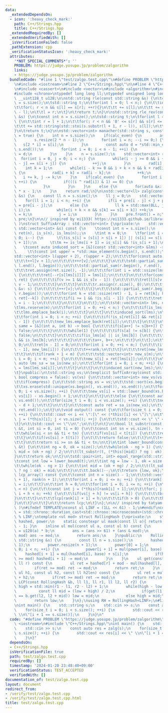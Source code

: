 ```yaml
---
data:
  _extendedDependsOn:
  - icon: ':heavy_check_mark:'
    path: C++/Strings.hpp
    title: C++/Strings.hpp
  _extendedRequiredBy: []
  _extendedVerifiedWith: []
  _isVerificationFailed: false
  _pathExtension: cpp
  _verificationStatusIcon: ':heavy_check_mark:'
  attributes:
    '*NOT_SPECIAL_COMMENTS*': ''
    PROBLEM: https://judge.yosupo.jp/problem/zalgorithm
    links:
    - https://judge.yosupo.jp/problem/zalgorithm
  bundledCode: "#line 1 \"test/zalgo.test.cpp\"\n#define PROBLEM \"https://judge.yosupo.jp/problem/zalgorithm\"\
    \n#include <iostream>\n#line 2 \"C++/Strings.hpp\"\n\n#line 4 \"C++/Strings.hpp\"\
    \n#include <cassert>\n#include <vector>\n#include <algorithm>\n#include <numeric>\n\
    #include <chrono>\ntypedef long long ll;\ntypedef unsigned long long ul;\ntypedef\
    \ __uint128_t u128;\n\nstd::string rle(const std::string &s) {\n\tconst int n\
    \ = s.size();\n\tstd::string t;\n\tfor(int l = 0; l < n;) {\n\t\tint r = l + 1;\n\
    \t\tfor(; r < n && s[l] == s[r]; ++r){}\n\t\tt += s[l];\n\t\tt += std::to_string(r\
    \ - l);\n\t\tl = r;\n\t}\n\treturn t;\n}\n\nstd::string rle_rev(const std::string\
    \ &s) {\n\tconst int n = s.size();\n\tstd::string t;\n\tfor(int l = 0; l < n;)\
    \ {\n\t\tint r = l + 1;\n\t\tfor(; r < n && '0' <= s[r] && s[r] <= '9'; ++r){}\n\
    \t\tt += std::string(std::stoi(s.substr(l + 1, r - l)), s[l]);\n\t\tl = r;\n\t\
    }\n\treturn t;\n}\n\nstd::vector<int> manacher(std::string s, const bool calc_even\
    \ = true) {\n    int n = s.size();\n    if(calc_even) {\n        assert(n > 0);\n\
    \        s.resize(2 * n - 1);\n        for(int i = n; --i >= 0;) {\n         \
    \   s[2 * i] = s[i];\n        }\n        const auto d = *std::min_element(s.begin(),\
    \ s.end());\n        for(int i = 0; i < n - 1; ++i) {\n            s[2 * i + 1]\
    \ = d;\n        }\n    }\n    n = s.size();\n    std::vector<int> rad(n);\n  \
    \  for(int i = 0, j = 0; i < n;) {\n        while(i - j >= 0 && i + j < n && s[i\
    \ - j] == s[i + j]) {\n            ++j;\n        }\n        rad[i] = j;\n    \
    \    int k = 1;\n        while(i - k >= 0 && i + k < n && k + rad[i - k] < j)\
    \ {\n            rad[i + k] = rad[i - k];\n            ++k;\n        }\n     \
    \   i += k, j -= k;\n    }\n    if(calc_even) {\n        for(int i = 0; i < n;\
    \ ++i) {\n            if(((i ^ rad[i]) & 1) == 0) {\n                rad[i]--;\n\
    \            }\n        }\n    }\n    else {\n        for(auto &x: rad) x = 2\
    \ * x - 1;\n    }\n    return rad;\n}\n\nstd::vector<ll> zalg(const std::string\
    \ &s) {\n    const ll n = s.size();\n    ll j = 0;\n    std::vector<ll> pre(n);\n\
    \    for(ll i = 1; i < n; ++i) {\n        if(i + pre[i - j] < j + pre[j]) pre[i]\
    \ = pre[i - j];\n        else {\n            ll k = std::max(0LL, j + pre[j] -\
    \ i);\n            while(i + k < n && s[k] == s[i + k]) ++k;\n            pre[i]\
    \ = k;\n            j = i;\n        }\n    }\n    pre.front() = n;\n    return\
    \ pre;\n}\n\n// inspired by ei1333( https://ei1333.github.io/library/string/suffix-array.hpp\
    \ )\nstruct SuffixArray : std::vector<int> {\nprivate:\n    std::vector<int> sa_is(const\
    \ std::vector<int> &s) const {\n    \tconst int n = s.size();\n    \tstd::vector<int>\
    \ ret(n), is_s(n), is_lms(n);;\n    \tint m = 0;\n    \tfor(int i = n - 2; i >=\
    \ 0; i--) {\n      \t\tis_s[i] = (s[i] > s[i + 1]) || (s[i] == s[i + 1] && is_s[i\
    \ + 1]);\n      \t\tm += is_lms[i + 1] = is_s[i] && !is_s[i + 1];\n    \t}\n \
    \   \tconst auto induced_sort = [&](const std::vector<int> &lms) -> void {\n \
    \     \t\tconst int upper = *std::max_element(s.begin(), s.end());\n      \t\t\
    std::vector<int> l(upper + 2), r(upper + 2);\n\t\t\tfor(const auto &v: s) {\n\t\
    \t\t\t++l[v + 1];\n\t\t\t\t++r[v];\n\t\t\t}\n\t\t\tstd::partial_sum(l.begin(),\
    \ l.end(), l.begin());\n\t\t\tstd::partial_sum(r.begin(), r.end(), r.begin());\n\
    \t\t\tret.assign(ret.size(), -1);\n\t\t\tfor(int i = std::ssize(lms); --i >= 0;)\
    \ {\n\t\t\t\tret[--r[s[lms[i]]]] = lms[i];\n\t\t\t}\n\t\t\tfor(const auto &v:\
    \ ret) {\n\t\t\t\tif(v >= 1 && is_s[v - 1]) {\n\t\t\t\t\tret[l[s[v - 1]]++] =\
    \ v - 1;\n\t\t\t\t}\n\t\t\t}\n\t\t\tr.assign(r.size(), 0);\n\t\t\tfor(const auto\
    \ &v: s) {\n\t\t\t\t++r[v];\n\t\t\t}\n\t\t\tstd::partial_sum(r.begin(), r.end(),\
    \ r.begin());\n\t\t\tfor(int k = std::ssize(ret) - 1, i = ret[k]; k >= 1; i =\
    \ ret[--k]) {\n\t\t\t\tif(i >= 1 && !is_s[i - 1]) {\n\t\t\t\t\tret[--r[s[i - 1]]]\
    \ = i - 1;\n\t\t\t\t}\n\t\t\t}\n\t\t};\n\t\tstd::vector<int> lms, new_lms;\n\t\
    \tlms.reserve(m);\n\t\tfor(int i = 0; ++i < n;) {\n\t\t\tif(is_lms[i]) {\n\t\t\
    \t\tlms.emplace_back(i);\n\t\t\t}\n\t\t}\n\t\tinduced_sort(lms);\n\t\tnew_lms.reserve(m);\n\
    \t\tfor(int i = 0; i < n; ++i) {\n\t\t\tif(!is_s[ret[i]] && ret[i] > 0 && is_s[ret[i]\
    \ - 1]) {\n\t\t\t\tnew_lms.emplace_back(ret[i]);\n\t\t\t}\n\t\t}\n\t\tconst auto\
    \ same = [&](int a, int b) -> bool {\n\t\t\tif(s[a++] != s[b++]) {\n\t\t\t\treturn\
    \ false;\n\t\t\t}\n\t\t\twhile(1) {\n\t\t\t\tif(s[a] != s[b]) {\n\t\t\t\t\treturn\
    \ false;\n\t\t\t\t}\n\t\t\t\tif(is_lms[a] || is_lms[b]) {\n\t\t\t\t\treturn is_lms[a]\
    \ && is_lms[b];\n\t\t\t\t}\n\t\t\t\ta++, b++;\n\t\t\t}\n\t\t};\n\t\tint rank =\
    \ 0;\n\t\tret[n - 1] = 0;\n\t\tfor(int i = 0; ++i < m;) {\n\t\t\tif(!same(new_lms[i\
    \ - 1], new_lms[i])) {\n\t\t\t\t++rank;\n\t\t\t}\n\t\t\tret[new_lms[i]] = rank;\n\
    \t\t}\n\t\tif(rank + 1 < m) {\n\t\t\tstd::vector<int> new_s(m);\n\t\t\tfor(int\
    \ i = 0; i < m; ++i) {\n\t\t\t\tnew_s[i] = ret[lms[i]];\n\t\t\t}\n\t\t\tconst\
    \ auto lms_sa = sa_is(new_s);\n\t\t\tfor(int i = 0; i < m; ++i) {\n\t\t\t\tnew_lms[i]\
    \ = lms[lms_sa[i]];\n\t\t\t}\n\t\t}\n\t\tinduced_sort(new_lms);\n\t\treturn ret;\n\
    \t}\npublic:\n\tstd::string vs;\n\texplicit SuffixArray(const std::string &vs,\
    \ bool compress = false): vs(vs) {\n\t\tstd::vector<int> new_vs(vs.size() + 1);\n\
    \t\tif(compress) {\n\t\tstd::string xs = vs;\n\t\tstd::sort(xs.begin(), xs.end());\n\
    \t\txs.erase(std::unique(xs.begin(), xs.end()), xs.end());\n\t\tfor(size_t i =\
    \ 0; i < vs.size(); ++i) {\n\t\t\tnew_vs[i] = std::lower_bound(xs.begin(), xs.end(),\
    \ vs[i]) - xs.begin() + 1;\n\t\t}\n\t\t}\n\t\telse {\n\t\tconst auto d = *std::min_element(vs.begin(),\
    \ vs.end());\n\t\tfor(size_t i = 0; i < vs.size(); ++i) {\n\t\t\tnew_vs[i] = vs[i]\
    \ - d + 1;\n\t\t}\n\t\t}\n\t\tconst auto ret = sa_is(new_vs);\n\t\tassign(ret.begin(),\
    \ ret.end());\n\t}\n\tvoid output() const {\n\t\tfor(size_t i = 0; i < size();\
    \ ++i) {\n\t\tstd::cout << i << \":[\" << (*this)[i] << \"]\";\n\t\tfor(size_t\
    \ j = (*this)[i]; j < vs.size(); ++j) {\n\t\t\tstd::cout << \" \" << vs[j];\n\t\
    \t}\n\t\tstd::cout << \"\\n\";\n\t\t}\n\t}\n\tbool lt_substr(const std::string\
    \ &t, int si = 0, int ti = 0) {\n\t\tconst int sn = vs.size(), tn = t.size();\n\
    \t\twhile(si < sn && ti < tn) {\n\t\tif(vs[si] < t[ti]) {\n\t\t\treturn true;\n\
    \t\t}\n\t\tif(vs[si] > t[ti]) {\n\t\t\treturn false;\n\t\t}\n\t\t++si, ++ti;\n\
    \t\t}\n\t\treturn si >= sn && ti < tn;\n\t}\n\tint lower_bound(const std::string\
    \ &t) {\n\t\tint ng = 0, ok = size();\n\t\twhile(ok - ng > 1) {\n\t\tconst int\
    \ mid = (ok + ng) / 2;\n\t\t(lt_substr(t, (*this)[mid]) ? ng : ok) = mid;\n\t\t\
    }\n\t\treturn ok;\n\t}\n\tstd::pair<int, int> equal_range(std::string t) {\n\t\
    \tconst int low = lower_bound(t);\n\t\tint ng = low - 1, ok = size();\n\t\tt.back()++;\n\
    \t\twhile(ok - ng > 1) {\n\t\tint mid = (ok + ng) / 2;\n\t\t(lt_substr(t, (*this)[mid])\
    \ ? ng : ok) = mid;\n\t\t}\n\t\tt.back()--;\n\t\treturn {low, ok};\n\t}\n\tstd::vector<int>\
    \ lcp_array() const {\n\t\tconst int n = size() - 1;\n\t\tstd::vector<int> lcp(n\
    \ + 1), rank(n + 1);\n\t\tfor(int i = 0; i <= n; ++i) {\n\t\trank[(*this)[i]]\
    \ = i;\n\t\t}\n\t\tint h = 0;\n\t\tfor(int i = 0; i <= n; ++i) {\n\t\tif(rank[i]\
    \ < n) {\n\t\t\tconst int j = (*this)[rank[i] + 1];\n\t\t\tfor(; j + h < n &&\
    \ i + h < n; ++h) {\n\t\t\tif(vs[j + h] != vs[i + h]) {\n\t\t\t\tbreak;\n\t\t\t\
    }\n\t\t\t}\n\t\t\tlcp[rank[i] + 1] = h;\n\t\t\tif(h > 0) {\n\t\t\th--;\n\t\t\t\
    }\n\t\t}\n\t\t}\n\t\treturn lcp;\n\t}\n};\n\n// inspired by tatyam( https://github.com/tatyam-prime/kyopro_library/blob/master/RollingHash.cpp\
    \ )\n#ifndef TEMPLATE\nconst ul LINF = (1LL << 61) - 1;\n#endif\nconst ul base\
    \ = std::chrono::duration_cast<std::chrono::microseconds>(std::chrono::system_clock::now().time_since_epoch()).count()\
    \ % LINF;\ntemplate <ul mod> struct RollingHash {\nprivate:\n    std::vector<ul>\
    \ hashed, power;\n    static constexpr ul mask(const ll a){ return (1ULL << a)\
    \ - 1; }\n    inline ul mul(const ul a, const ul b) const {\n        u128 ans\
    \ = u128(a) * b;\n        ans = (ans >> 61) + (ans & mod);\n        if(ans >=\
    \ mod) ans -= mod;\n        return ans;\n    }\npublic:\n    RollingHash(const\
    \ std::string &s) {\n        const ll n = s.size();\n        hashed.resize(n +\
    \ 1);\n        power.resize(n + 1);\n        power[0] = 1;\n        for(ll i =\
    \ 0; i < n; ++i) {\n            power[i + 1] = mul(power[i], base);\n        \
    \    hashed[i + 1] = mul(hashed[i], base) + s[i];\n            if(hashed[i + 1]\
    \ >= mod) hashed[i + 1] -= mod;\n        }\n    }\n    ul get(const ll l, const\
    \ ll r) const {\n        ul ret = hashed[r] + mod - mul(hashed[l], power[r - l]);\n\
    \        if(ret >= mod) ret -= mod;\n        return ret;\n    }\n    ul connect(const\
    \ ul h1, const ul h2, const ll h2len) const {\n        ul ret = mul(h1, power[h2len])\
    \ + h2;\n        if(ret >= mod) ret -= mod;\n        return ret;\n    }\n    ll\
    \ LCP(const RollingHash &b, ll l1, ll r1, ll l2, ll r2) {\n        ll low = -1,\
    \ high = std::min(r1 - l1, r2 - l2) + 1;\n        while(high - low > 1) {\n  \
    \          const ll mid = (low + high) / 2;\n            if(get(l1, l1 + mid)\
    \ == b.get(l2, l2 + mid)) low = mid;\n            else high = mid;\n        }\n\
    \        return low;\n    }\n};\nusing RH = RollingHash<LINF>;\n#line 4 \"test/zalgo.test.cpp\"\
    \nint main() {\n    std::string s;\n    std::cin >> s;\n    const auto res = zalg(s);\n\
    \    for(size_t i = 0; i < s.size(); ++i) {\n        std::cout << res[i] << \"\
    \ \\n\"[i + 1 == s.size()];\n    }\n}\n"
  code: "#define PROBLEM \"https://judge.yosupo.jp/problem/zalgorithm\"\n#include\
    \ <iostream>\n#include \"C++/Strings.hpp\"\nint main() {\n    std::string s;\n\
    \    std::cin >> s;\n    const auto res = zalg(s);\n    for(size_t i = 0; i <\
    \ s.size(); ++i) {\n        std::cout << res[i] << \" \\n\"[i + 1 == s.size()];\n\
    \    }\n}"
  dependsOn:
  - C++/Strings.hpp
  isVerificationFile: true
  path: test/zalgo.test.cpp
  requiredBy: []
  timestamp: '2024-01-20 23:48:40+09:00'
  verificationStatus: TEST_ACCEPTED
  verifiedWith: []
documentation_of: test/zalgo.test.cpp
layout: document
redirect_from:
- /verify/test/zalgo.test.cpp
- /verify/test/zalgo.test.cpp.html
title: test/zalgo.test.cpp
---
```

